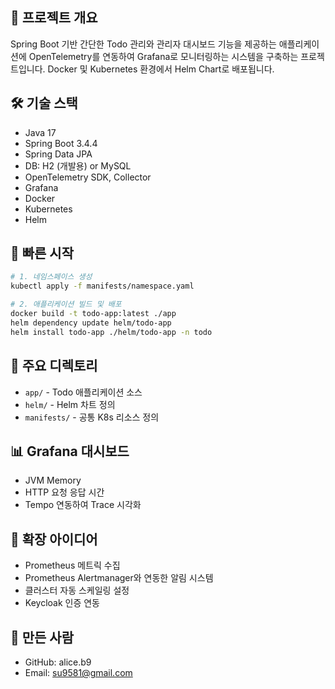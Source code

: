 ## 📌 프로젝트 개요
Spring Boot 기반 간단한 Todo 관리와 관리자 대시보드 기능을 제공하는 애플리케이션에 OpenTelemetry를 연동하여 Grafana로 모니터링하는 시스템을 구축하는 프로젝트입니다. Docker 및 Kubernetes 환경에서 Helm Chart로 배포됩니다.

## 🛠 기술 스택
- Java 17
- Spring Boot 3.4.4
- Spring Data JPA
- DB: H2 (개발용) or MySQL
- OpenTelemetry SDK, Collector
- Grafana
- Docker
- Kubernetes
- Helm

## 🚀 빠른 시작
```bash
# 1. 네임스페이스 생성
kubectl apply -f manifests/namespace.yaml

# 2. 애플리케이션 빌드 및 배포
docker build -t todo-app:latest ./app
helm dependency update helm/todo-app
helm install todo-app ./helm/todo-app -n todo
```

## 📁 주요 디렉토리
- `app/` - Todo 애플리케이션 소스
- `helm/` - Helm 차트 정의
- `manifests/` - 공통 K8s 리소스 정의

## 📊 Grafana 대시보드
- JVM Memory
- HTTP 요청 응답 시간
- Tempo 연동하여 Trace 시각화

## 🧩 확장 아이디어
- Prometheus 메트릭 수집
- Prometheus Alertmanager와 연동한 알림 시스템
- 클러스터 자동 스케일링 설정
- Keycloak 인증 연동

## 🙋‍ 만든 사람
- GitHub: alice.b9
- Email: su9581@gmail.com